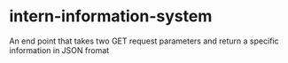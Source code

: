 # intern-information-system
An end point that takes two GET request parameters and return a specific information in JSON fromat
